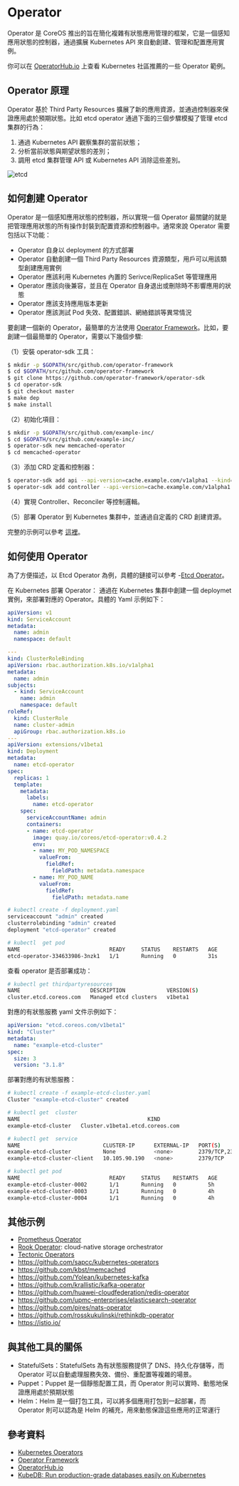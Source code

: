 # Operator

Operator 是 CoreOS 推出的旨在簡化複雜有狀態應用管理的框架，它是一個感知應用狀態的控制器，通過擴展 Kubernetes API 來自動創建、管理和配置應用實例。

你可以在 [OperatorHub.io](https://www.operatorhub.io/) 上查看 Kubernetes 社區推薦的一些 Operator 範例。

## Operator 原理

Operator 基於 Third Party Resources 擴展了新的應用資源，並通過控制器來保證應用處於預期狀態。比如 etcd operator 通過下面的三個步驟模擬了管理 etcd 集群的行為：

1. 通過 Kubernetes API 觀察集群的當前狀態；
2. 分析當前狀態與期望狀態的差別；
3. 調用 etcd 集群管理 API 或 Kubernetes API 消除這些差別。

![etcd](images/etcd.png)

## 如何創建 Operator

Operator 是一個感知應用狀態的控制器，所以實現一個 Operator 最關鍵的就是把管理應用狀態的所有操作封裝到配置資源和控制器中。通常來說 Operator 需要包括以下功能：

- Operator 自身以 deployment 的方式部署
- Operator 自動創建一個 Third Party Resources 資源類型，用戶可以用該類型創建應用實例
- Operator 應該利用 Kubernetes 內置的 Serivce/ReplicaSet 等管理應用
- Operator 應該向後兼容，並且在 Operator 自身退出或刪除時不影響應用的狀態
- Operator 應該支持應用版本更新
- Operator 應該測試 Pod 失效、配置錯誤、網絡錯誤等異常情況

要創建一個新的 Operator，最簡單的方法使用 [Operator Framework](https://github.com/operator-framework)。比如，要創建一個最簡單的 Operator，需要以下幾個步驟:

（1）安裝 operator-sdk 工具：

```sh
$ mkdir -p $GOPATH/src/github.com/operator-framework
$ cd $GOPATH/src/github.com/operator-framework
$ git clone https://github.com/operator-framework/operator-sdk
$ cd operator-sdk
$ git checkout master
$ make dep
$ make install
```

（2）初始化項目：

```sh
$ mkdir -p $GOPATH/src/github.com/example-inc/
$ cd $GOPATH/src/github.com/example-inc/
$ operator-sdk new memcached-operator
$ cd memcached-operator
```

（3）添加 CRD 定義和控制器：

```sh
$ operator-sdk add api --api-version=cache.example.com/v1alpha1 --kind=Memcached
$ operator-sdk add controller --api-version=cache.example.com/v1alpha1 --kind=Memcached
```

（4）實現 Controller、Reconciler 等控制邏輯。

（5）部署 Operator 到 Kubernetes 集群中，並通過自定義的 CRD 創建資源。

完整的示例可以參考 [這裡](https://github.com/operator-framework/operator-sdk/blob/master/doc/user-guide.md)。

## 如何使用 Operator

為了方便描述，以 Etcd Operator 為例，具體的鏈接可以參考 -[Etcd Operator](https://coreos.com/operators/etcd/docs/latest)。

在 Kubernetes 部署 Operator：
通過在 Kubernetes 集群中創建一個 deploymet 實例，來部署對應的 Operator。具體的 Yaml 示例如下：

```yaml
apiVersion: v1
kind: ServiceAccount
metadata:
  name: admin
  namespace: default

---
kind: ClusterRoleBinding
apiVersion: rbac.authorization.k8s.io/v1alpha1
metadata:
  name: admin
subjects:
  - kind: ServiceAccount
    name: admin
    namespace: default
roleRef:
  kind: ClusterRole
  name: cluster-admin
  apiGroup: rbac.authorization.k8s.io
---
apiVersion: extensions/v1beta1
kind: Deployment
metadata:
  name: etcd-operator
spec:
  replicas: 1
  template:
    metadata:
      labels:
        name: etcd-operator
    spec:
      serviceAccountName: admin
      containers:
      - name: etcd-operator
        image: quay.io/coreos/etcd-operator:v0.4.2
        env:
        - name: MY_POD_NAMESPACE
          valueFrom:
            fieldRef:
              fieldPath: metadata.namespace
        - name: MY_POD_NAME
          valueFrom:
            fieldRef:
              fieldPath: metadata.name
```

```sh
# kubectl create -f deployment.yaml
serviceaccount "admin" created
clusterrolebinding "admin" created
deployment "etcd-operator" created

# kubectl  get pod
NAME                            READY     STATUS    RESTARTS   AGE
etcd-operator-334633986-3nzk1   1/1       Running   0          31s
```

查看 operator 是否部署成功：

```sh
# kubectl get thirdpartyresources
NAME                      DESCRIPTION             VERSION(S)
cluster.etcd.coreos.com   Managed etcd clusters   v1beta1
```

對應的有狀態服務 yaml 文件示例如下：

```yaml
apiVersion: "etcd.coreos.com/v1beta1"
kind: "Cluster"
metadata:
  name: "example-etcd-cluster"
spec:
  size: 3
  version: "3.1.8"
```

部署對應的有狀態服務：

```sh
# kubectl create -f example-etcd-cluster.yaml
Cluster "example-etcd-cluster" created

# kubectl get  cluster
NAME                                        KIND
example-etcd-cluster   Cluster.v1beta1.etcd.coreos.com

# kubectl get  service
NAME                          CLUSTER-IP      EXTERNAL-IP   PORT(S)
example-etcd-cluster          None            <none>        2379/TCP,2380/TCP
example-etcd-cluster-client   10.105.90.190   <none>        2379/TCP

# kubectl get pod
NAME                            READY     STATUS    RESTARTS   AGE
example-etcd-cluster-0002       1/1       Running   0          5h
example-etcd-cluster-0003       1/1       Running   0          4h
example-etcd-cluster-0004       1/1       Running   0          4h
```

## 其他示例

- [Prometheus Operator](https://coreos.com/operators/prometheus/docs/latest)
- [Rook Operator](https://github.com/rook/rook): cloud-native storage orchestrator
- [Tectonic Operators](https://coreos.com/tectonic)
- https://github.com/sapcc/kubernetes-operators
- https://github.com/kbst/memcached
- https://github.com/Yolean/kubernetes-kafka
- https://github.com/krallistic/kafka-operator
- https://github.com/huawei-cloudfederation/redis-operator
- https://github.com/upmc-enterprises/elasticsearch-operator
- https://github.com/pires/nats-operator
- https://github.com/rosskukulinski/rethinkdb-operator
- https://istio.io/

## 與其他工具的關係

- StatefulSets：StatefulSets 為有狀態服務提供了 DNS、持久化存儲等，而 Operator 可以自動處理服務失效、備份、重配置等複雜的場景。
- Puppet：Puppet 是一個靜態配置工具，而 Operator 則可以實時、動態地保證應用處於預期狀態
- Helm：Helm 是一個打包工具，可以將多個應用打包到一起部署，而 Operator 則可以認為是 Helm 的補充，用來動態保證這些應用的正常運行

## 參考資料

- [Kubernetes Operators](https://coreos.com/operators)
- [Operator Framework](https://github.com/operator-framework)
- [OperatorHub.io](https://www.operatorhub.io/)
- [KubeDB: Run production-grade databases easily on Kubernetes](https://kubedb.com/)

